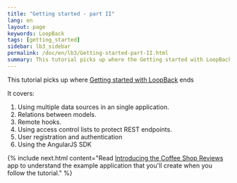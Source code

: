```yaml
---
title: "Getting started - part II"
lang: en
layout: page
keywords: LoopBack
tags: [getting_started]
sidebar: lb3_sidebar
permalink: /doc/en/lb3/Getting-started-part-II.html
summary: This tutorial picks up where the Getting started with LoopBack tutorial ends, and it assumes you understand the basic concepts and tasks introduced in the first tutorial.
---
```


This tutorial picks up where [Getting started with LoopBack](Getting-started-with-LoopBack.html) ends

It covers:

1. Using multiple data sources in an single application.
1. Relations between models.
1. Remote hooks.
1. Using access control lists to protect REST endpoints.
1. User registration and authentication
1. Using the AngularJS SDK

{% include next.html content="Read [Introducing the Coffee Shop Reviews](Introducing-the-Coffee-Shop-Reviews-app.html) app to understand the example application that you'll create when you follow the tutorial."
%}

